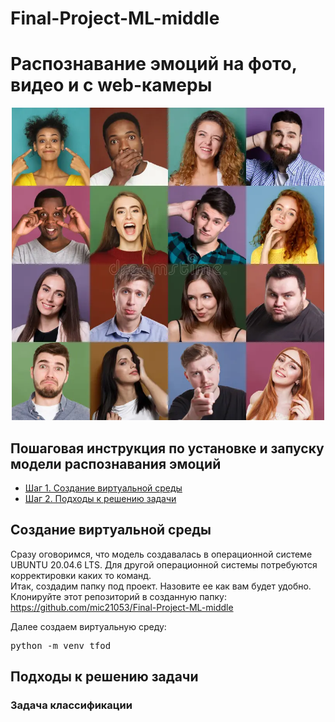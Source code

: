 # Final-Project-ML-middle
# Распознавание эмоций на фото, видео и с web-камеры

<p align="center"><img src="/imgs/Эмоции.webp" width="500" alt="Эмоции"></p>

## Пошаговая инструкция по установке и запуску модели распознавания эмоций
  * [Шаг 1. Создание виртуальной среды](#создание_виртуальной_среды)
  * [Шаг 2. Подходы к решению задачи](#подходы-к-решению-задачи)
## Создание виртуальной среды
Сразу оговоримся, что модель создавалась в операционной системе UBUNTU 20.04.6 LTS. Для другой операционной системы потребуются корректировки каких то команд.\
Итак, создадим папку под проект. Назовите ее как вам будет удобно. Клонируйте этот репозиторий в созданную папку: https://github.com/mic21053/Final-Project-ML-middle  

Далее создаем виртуальную среду:
<pre>
python -m venv tfod
</pre>

## Подходы к решению задачи
### Задача классификации


